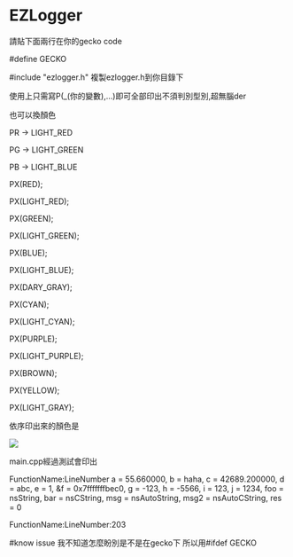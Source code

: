 # EZLogger

請貼下面兩行在你的gecko code  

\#define GECKO  

\#include "ezlogger.h"
複製ezlogger.h到你目錄下  

使用上只需寫P(_(你的變數),...)即可全部印出不須判別型別,超無腦der

也可以換顏色  

PR -> LIGHT_RED  

PG -> LIGHT_GREEN  

PB -> LIGHT_BLUE  

PX(RED);  

PX(LIGHT_RED);  

PX(GREEN);  

PX(LIGHT_GREEN);  

PX(BLUE);  

PX(LIGHT_BLUE);  

PX(DARY_GRAY);  

PX(CYAN);  

PX(LIGHT_CYAN);  

PX(PURPLE);  

PX(LIGHT_PURPLE);  

PX(BROWN);  

PX(YELLOW);  

PX(LIGHT_GRAY);  

依序印出來的顏色是  

<a href="" target="_blank"><img src="https://dl.dropboxusercontent.com/u/15611020/color.png"/></a>

main.cpp經過測試會印出  

FunctionName:LineNumber  a = 55.660000, b = haha, c = 42689.200000, d = abc, e = 1, &f = 0x7fffffffbec0, g = -123, h = -5566, i = 123, j = 1234, foo = nsString, bar = nsCString, msg = nsAutoString, msg2 = nsAutoCString, res = 0  

FunctionName:LineNumber:203  

#know issue
我不知道怎麼盼別是不是在gecko下 所以用\#ifdef GECKO

